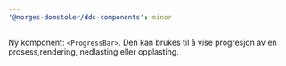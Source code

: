 ```yaml
---
'@norges-domstoler/dds-components': minor
---
```


Ny komponent: `<ProgressBar>`. Den kan brukes til å vise progresjon av en prosess,rendering, nedlasting eller opplasting.
